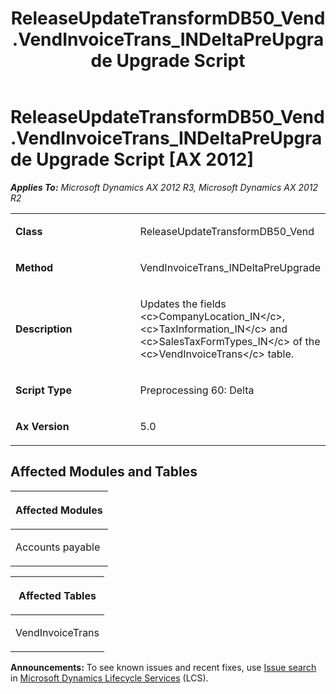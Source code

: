 ﻿---
title: ReleaseUpdateTransformDB50_Vend.VendInvoiceTrans_INDeltaPreUpgrade Upgrade Script
TOCTitle: ReleaseUpdateTransformDB50_Vend.VendInvoiceTrans_INDeltaPreUpgrade Upgrade Script
ms:assetid: 19e7b39d-1176-de7a-ae7c-d67cbc59b0bf
ms:mtpsurl: https://msdn.microsoft.com/en-us/library/JJ718638(v=AX.60)
ms:contentKeyID: 49706935
ms.date: 05/18/2015
mtps_version: v=AX.60
---

# ReleaseUpdateTransformDB50\_Vend.VendInvoiceTrans\_INDeltaPreUpgrade Upgrade Script [AX 2012]


_**Applies To:** Microsoft Dynamics AX 2012 R3, Microsoft Dynamics AX 2012 R2_

<table>
<colgroup>
<col style="width: 50%" />
<col style="width: 50%" />
</colgroup>
<tbody>
<tr class="odd">
<td><p><strong>Class</strong></p></td>
<td><p>ReleaseUpdateTransformDB50_Vend</p></td>
</tr>
<tr class="even">
<td><p><strong>Method</strong></p></td>
<td><p>VendInvoiceTrans_INDeltaPreUpgrade</p></td>
</tr>
<tr class="odd">
<td><p><strong>Description</strong></p></td>
<td><p>Updates the fields &lt;c&gt;CompanyLocation_IN&lt;/c&gt;, &lt;c&gt;TaxInformation_IN&lt;/c&gt; and &lt;c&gt;SalesTaxFormTypes_IN&lt;/c&gt; of the &lt;c&gt;VendInvoiceTrans&lt;/c&gt; table.</p></td>
</tr>
<tr class="even">
<td><p><strong>Script Type</strong></p></td>
<td><p>Preprocessing 60: Delta</p></td>
</tr>
<tr class="odd">
<td><p><strong>Ax Version</strong></p></td>
<td><p>5.0</p></td>
</tr>
</tbody>
</table>


## Affected Modules and Tables

<table>
<colgroup>
<col style="width: 100%" />
</colgroup>
<thead>
<tr class="header">
<th><p>Affected Modules</p></th>
</tr>
</thead>
<tbody>
<tr class="odd">
<td><p>Accounts payable</p></td>
</tr>
</tbody>
</table>


<table>
<colgroup>
<col style="width: 100%" />
</colgroup>
<thead>
<tr class="header">
<th><p>Affected Tables</p></th>
</tr>
</thead>
<tbody>
<tr class="odd">
<td><p>VendInvoiceTrans</p></td>
</tr>
</tbody>
</table>

  
**Announcements:** To see known issues and recent fixes, use [Issue search](http://go.microsoft.com/fwlink/?linkid=389258) in [Microsoft Dynamics Lifecycle Services](http://go.microsoft.com/fwlink/?linkid=306505) (LCS).

